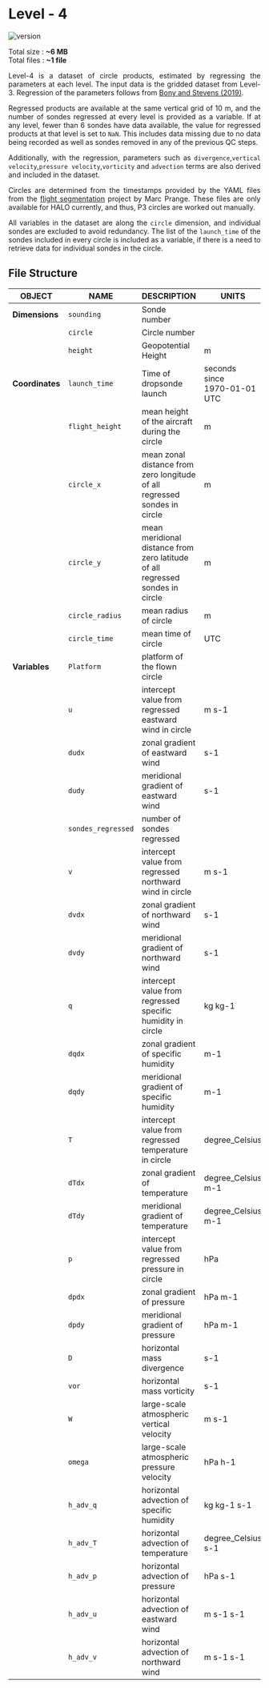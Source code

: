# Level - 4 

![version](https://img.shields.io/github/v/tag/Geet-George/JOANNE?color=teal&include_prereleases&label=Latest%20JOANNE%20VERSION&style=for-the-badge)

Total size : **~6 MB** <br>
Total files : **~1 file** <br>

<div style="text-align: justify">

Level-4 is a dataset of circle products, estimated by regressing the parameters at each level. The input data is the gridded dataset from Level-3. Regression of the parameters follows from [Bony and Stevens (2019)](https://journals.ametsoc.org/doi/full/10.1175/JAS-D-18-0141.1). 

Regressed products are available at the same vertical grid of 10 m, and the number of sondes regressed at every level is provided as a variable. If at any level, fewer than 6 sondes have data available, the value for regressed products at that level is set to `NaN`. This includes data missing due to no data being recorded as well as sondes removed in any of the previous QC steps.

Additionally, with the regression, parameters such as `divergence`,`vertical velocity`,`pressure velocity`,`vorticity` and `advection` terms are also derived and included in the dataset. 

Circles are determined from the timestamps provided by the YAML files from the [flight segmentation](https://github.com/Smpljack/halo-flight-phase-separation) project by Marc Prange. These files are only available for HALO currently, and thus, P3 circles are worked out manually.

All variables in the dataset are along the `circle` dimension, and individual sondes are excluded to avoid redundancy. The list of the `launch_time` of the sondes included in every circle is included as a variable, if there is a need to retrieve data for individual sondes in the circle. 

<!-- 
[File Structure](#file-structure)

[Test Section](#test-section) -->

## File Structure

| **OBJECT**      | **NAME**           | **DESCRIPTION**                                                               | **UNITS**                             | **DIMENSION**       |
| --------------- | ------------------ | ----------------------------------------------------------------------------- | ------------------------------------- | ------------------- |
| **Dimensions**  | `sounding`         | Sonde number                                                                  |                                       | sounding            |
|                 | `circle`           | Circle number                                                                 |                                       | circle              |
|                 | `height`           | Geopotential Height                                                           | m                                     | height              |
| **Coordinates** | `launch_time`      | Time of dropsonde launch                                                      | seconds<br>since<br>1970-01-01<br>UTC | circle, sounding    |
|                 | `flight_height`    | mean height of the aircraft during the circle                                 | m                                     | circle              |
|                 | `circle_x`         | mean zonal distance from zero longitude of all regressed sondes in circle     | m                                     | circle              |
|                 | `circle_y`         | mean meridional distance from zero latitude of all regressed sondes in circle | m                                     | circle              |
|                 | `circle_radius`    | mean radius of circle                                                         | m                                     | circle              |
|                 | `circle_time`      | mean time of circle                                                           | UTC                                   | circle              |
| **Variables**   | `Platform`         | platform of the flown circle                                                  |                                       | circle              |
|                 | `u`                | intercept value from regressed eastward wind in circle                        | m s-1                                 | circle, height      |
|                 | `dudx`             | zonal gradient of eastward wind                                               | s-1                                   | circle, height      |
|                 | `dudy`             | meridional gradient of eastward wind                                          | s-1                                   | circle, height      |
|                 | `sondes_regressed` | number of sondes regressed                                                    |                                       | circle, height      |
|                 | `v`                | intercept value from regressed northward wind in circle                       | m s-1                                 | circle, height      |
|                 | `dvdx`             | zonal gradient of northward wind                                              | s-1                                   | circle, height      |
|                 | `dvdy`             | meridional gradient of northward wind                                         | s-1                                   | circle,&nbsp;height |
|                 | `q`                | intercept value from regressed specific humidity in circle                    | kg kg-1                               | circle, height      |
|                 | `dqdx`             | zonal gradient of specific humidity                                           | m-1                                   | circle, height      |
|                 | `dqdy`             | meridional gradient of specific humidity                                      | m-1                                   | circle, height      |
|                 | `T`                | intercept value from regressed temperature in circle                          | degree_Celsius                        | circle, height      |
|                 | `dTdx`             | zonal gradient of temperature                                                 | degree_Celsius m-1                    | circle, height      |
|                 | `dTdy`             | meridional gradient of temperature                                            | degree_Celsius m-1                    | circle, height      |
|                 | `p`                | intercept value from regressed pressure in circle                             | hPa                                   | circle, height      |
|                 | `dpdx`             | zonal gradient of pressure                                                    | hPa m-1                               | circle, height      |
|                 | `dpdy`             | meridional gradient of pressure                                               | hPa m-1                               | circle, height      |
|                 | `D`                | horizontal mass divergence                                                    | s-1                                   | circle, height      |
|                 | `vor`              | horizontal mass vorticity                                                     | s-1                                   | circle, height      |
|                 | `W`                | large-scale atmospheric vertical velocity                                     | m s-1                                 | circle, height      |
|                 | `omega`            | large-scale atmospheric pressure velocity                                     | hPa h-1                               | circle, height      |
|                 | `h_adv_q`          | horizontal advection of specific humidity                                     | kg kg-1 s-1                           | circle, height      |
|                 | `h_adv_T`          | horizontal advection of temperature                                           | degree_Celsius s-1                    | circle, height      |
|                 | `h_adv_p`          | horizontal advection of pressure                                              | hPa s-1                               | circle, height      |
|                 | `h_adv_u`          | horizontal advection of eastward wind                                         | m s-1 s-1                             | circle, height      |
|                 | `h_adv_v`          | horizontal advection of northward wind                                        | m s-1 s-1                             | circle, height      |

<!-- ## Test Section -->
